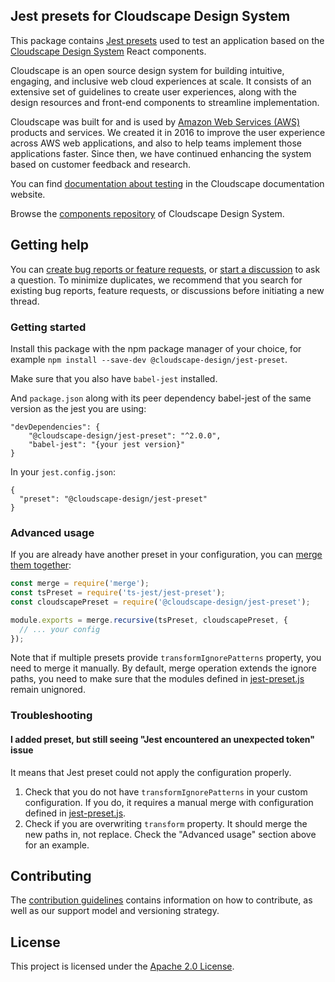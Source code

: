 ## Jest presets for Cloudscape Design System

This package contains [Jest presets](https://jestjs.io/docs/en/configuration#preset-string) used to test an application based on the [Cloudscape Design System](https://cloudscape.design/) React components.

Cloudscape is an open source design system for building intuitive, engaging, and inclusive web cloud experiences at scale. It consists of an extensive set of guidelines to create user experiences, along with the design resources and front-end components to streamline implementation.

Cloudscape was built for and is used by [Amazon Web Services (AWS)](https://aws.amazon.com/) products and services. We created it in 2016 to improve the user experience across AWS web applications, and also to help teams implement those applications faster. Since then, we have continued enhancing the system based on customer feedback and research.

You can find [documentation about testing](https://cloudscape.design/get-started/testing/frameworks/) in the Cloudscape documentation website.

Browse the [components repository](https://github.com/cloudscape-design/components) of Cloudscape Design System.

## Getting help

You can [create bug reports or feature requests](https://github.com/cloudscape-design/jest-preset/issues/new/choose), or [start a discussion](https://github.com/cloudscape-design/components/discussions) to ask a question. To minimize duplicates, we recommend that you search for existing bug reports, feature requests, or discussions before initiating a new thread.


### Getting started

Install this package with the npm package manager of your choice, for example `npm install --save-dev @cloudscape-design/jest-preset`.

Make sure that you also have `babel-jest` installed.

And `package.json` along with its peer dependency babel-jest of the same version as the jest you are using:

```
"devDependencies": {
    "@cloudscape-design/jest-preset": "^2.0.0",
    "babel-jest": "{your jest version}"
}
```

In your `jest.config.json`:

```
{
  "preset": "@cloudscape-design/jest-preset"
}
```

### Advanced usage

If you are already have another preset in your configuration, you can [merge them together](https://stackoverflow.com/questions/51002460/is-it-possible-to-use-jest-with-multiple-presets-at-the-same-time):

```js
const merge = require('merge');
const tsPreset = require('ts-jest/jest-preset');
const cloudscapePreset = require('@cloudscape-design/jest-preset');

module.exports = merge.recursive(tsPreset, cloudscapePreset, {
  // ... your config
});
```

Note that if multiple presets provide `transformIgnorePatterns` property, you need to merge it manually. By default,
merge operation extends the ignore paths, you need to make sure that the modules defined in [jest-preset.js](./jest-preset.js) remain unignored.

### Troubleshooting

#### I added preset, but still seeing "Jest encountered an unexpected token" issue

It means that Jest preset could not apply the configuration properly.

1. Check that you do not have `transformIgnorePatterns` in your custom configuration. If you do, it requires a manual merge with configuration defined in [jest-preset.js](./jest-preset.js).
2. Check if you are overwriting `transform` property. It should merge the new paths in, not replace. Check the "Advanced usage" section above for an example.

## Contributing

The [contribution guidelines](https://github.com/cloudscape-design/jest-preset/blob/main/CONTRIBUTING.md) contains information on how to contribute, as well as our support model and versioning strategy.

## License

This project is licensed under the [Apache 2.0 License](/LICENSE).
